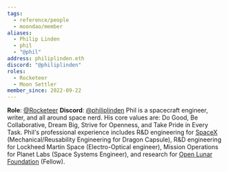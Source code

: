 ```yaml
---
tags:
  - reference/people
  - moondao/member
aliases:
  - Philip Linden
  - phil
  - "@phil"
address: philiplinden.eth
discord: "@philiplinden"
roles:
  - Rocketeer
  - Moon Settler
member_since: 2022-09-22
---
```

**Role**: [@Rocketeer](@Rocketeer.md)
**Discord**: [@philiplinden](https://discord.com/users/177527931755560960)
Phil is a spacecraft engineer, writer, and all around space nerd. His core values are: Do Good, Be Collaborative, Dream Big, Strive for Openness, and Take Pride in Every Task. Phil's professional experience includes R&D engineering for [SpaceX](SpaceX.md) (Mechanical/Reusability Engineering for Dragon Capsule), R&D engineering for Lockheed Martin Space (Electro-Optical engineer), Mission Operations for Planet Labs (Space Systems Engineer), and research for [Open Lunar Foundation](Open%20Lunar%20Foundation.md) (Fellow).
